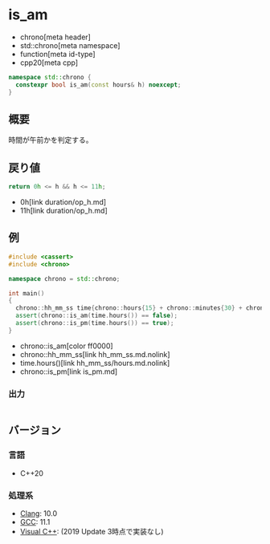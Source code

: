# is_am
* chrono[meta header]
* std::chrono[meta namespace]
* function[meta id-type]
* cpp20[meta cpp]

```cpp
namespace std::chrono {
  constexpr bool is_am(const hours& h) noexcept;
}
```

## 概要
時間が午前かを判定する。


## 戻り値
```cpp
return 0h <= h && h <= 11h;
```
* 0h[link duration/op_h.md]
* 11h[link duration/op_h.md]


## 例
```cpp example
#include <cassert>
#include <chrono>

namespace chrono = std::chrono;

int main()
{
  chrono::hh_mm_ss time{chrono::hours{15} + chrono::minutes{30} + chrono::seconds{10}};
  assert(chrono::is_am(time.hours()) == false);
  assert(chrono::is_pm(time.hours()) == true);
}
```
* chrono::is_am[color ff0000]
* chrono::hh_mm_ss[link hh_mm_ss.md.nolink]
* time.hours()[link hh_mm_ss/hours.md.nolink]
* chrono::is_pm[link is_pm.md]

### 出力
```
```

## バージョン
### 言語
- C++20

### 処理系
- [Clang](/implementation.md#clang): 10.0
- [GCC](/implementation.md#gcc): 11.1
- [Visual C++](/implementation.md#visual_cpp): (2019 Update 3時点で実装なし)
